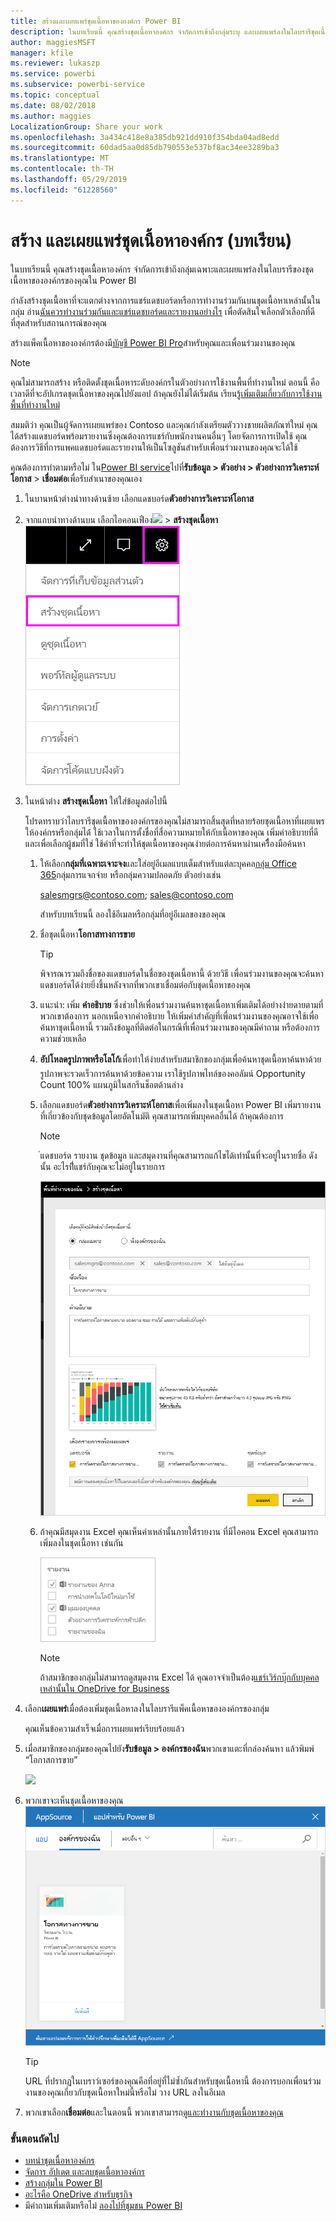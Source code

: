 ```yaml
---
title: สร้างและเผยแพร่ชุดเนื้อหาขององค์กร Power BI
description: ในบทเรียนนี้ คุณสร้างชุดเนื้อหาองค์กร จำกัดการเข้าถึงกลุ่มระบุ และเผยแพร่ลงในไลบรารีชุดเนื้อหาขององค์กรของคุณใน Power BI
author: maggiesMSFT
manager: kfile
ms.reviewer: lukaszp
ms.service: powerbi
ms.subservice: powerbi-service
ms.topic: conceptual
ms.date: 08/02/2018
ms.author: maggies
LocalizationGroup: Share your work
ms.openlocfilehash: 3a434c418e8a385db921dd910f354bda04ad8edd
ms.sourcegitcommit: 60dad5aa0d85db790553e537bf8ac34ee3289ba3
ms.translationtype: MT
ms.contentlocale: th-TH
ms.lasthandoff: 05/29/2019
ms.locfileid: "61228560"
---
```

# <a name="create-and-publish-a-power-bi-organizational-content-pack-tutorial"></a>สร้าง และเผยแพร่ชุดเนื้อหาองค์กร (บทเรียน)

ในบทเรียนนี้ คุณสร้างชุดเนื้อหาองค์กร จำกัดการเข้าถึงกลุ่มเฉพาะและเผยแพร่ลงในไลบรารีของชุดเนื้อหาขององค์กรของคุณใน Power BI

กำลังสร้างชุดเนื้อหาที่จะแตกต่างจากการแชร์แดชบอร์ดหรือการทำงานร่วมกันบนชุดเนื้อหาเหล่านั้นในกลุ่ม อ่าน[ฉันควรทำงานร่วมกันและแชร์แดชบอร์ดและรายงานอย่างไร](service-how-to-collaborate-distribute-dashboards-reports.md) เพื่อตัดสินใจเลือกตัวเลือกที่ดีที่สุดสำหรับสถานการณ์ของคุณ

สร้างแพ็คเนื้อหาขององค์กรต้องมี[บัญชี Power BI Pro](https://powerbi.microsoft.com/pricing)สำหรับคุณและเพื่อนร่วมงานของคุณ 

> [!NOTE]
> คุณไม่สามารถสร้าง หรือติดตั้งชุดเนื้อหาระดับองค์กรในตัวอย่างการใช้งานพื้นที่ทำงานใหม่ ตอนนี้ คือเวลาดีที่จะอัปเกรดชุดเนื้อหาของคุณไปยังแอป ถ้าคุณยังไม่ได้เริ่มต้น เรียนรู้[เพิ่มเติมเกี่ยวกับการใช้งานพื้นที่ทำงานใหม่](service-create-the-new-workspaces.md)
> 

สมมติว่า คุณเป็นผู้จัดการเผยแพร่ของ Contoso และคุณกำลังเตรียมตัววางชายผลิตภัณฑ์ใหม่  คุณได้สร้างแดชบอร์ดพร้อมรายงานซึ่งคุณต้องการแชร์กับพนักงานคนอื่นๆ โดยจัดการการเปิดใช้ คุณต้องการวิธีที่การแพคแดชบอร์ดและรายงานให้เป็นโซลูชันสำหรับเพื่อนร่วมงานของคุณจะได้ใช้ 

คุณต้องการทำตามหรือไม่ ใน[Power BI service](https://powerbi.com)ไปที่**รับข้อมูล > ตัวอย่าง > ตัวอย่างการวิเคราะห์โอกาส** > **เชื่อมต่อ**เพื่อรับสำเนาของคุณเอง 

1. ในบานหน้าต่างนำทางด้านซ้าย เลือกแดชบอร์ด**ตัวอย่างการวิเคราะห์โอกาส**
2. จากแถบนำทางด้านบน เลือกไอคอนเฟือง![](media/service-organizational-content-pack-create-and-publish/cog.png)  >  **สร้างชุดเนื้อหา**    
   ![](media/service-organizational-content-pack-create-and-publish/pbi_create_contpk.png)
3. ในหน้าต่าง **สร้างชุดเนื้อหา** ให้ใส่ข้อมูลต่อไปนี้  
   
   โปรดทราบว่าไลบรารีชุดเนื้อหาขององค์กรของคุณไม่สามารถสิ้นสุดที่หลายร้อยชุดเนื้อหาที่เผยแพรให้องค์กรหรือกลุ่มได้่ ใช้เวลาในการตั้งชื่อที่สื่อความหมายให้กับเนื้อหาของคุณ เพิ่มคำอธิบายที่ดีและเพื่อเลือกผู้ชมที่ใช่  ใช้คำที่จะทำให้ชุดเนื้อหาของคุณง่ายต่อการค้นหาผ่านเครืื่องมือค้นหา
   
   1. ให้เลือก**กลุ่มที่เฉพาะเจาะจง**และใส่อยู่อีเมลแบบเต็มสำหรับแต่ละบุคคล[กลุ่ม Office 365](https://support.office.com/article/Create-a-group-in-Office-365-7124dc4c-1de9-40d4-b096-e8add19209e9)กลุ่มการแจกจ่าย หรือกลุ่มความปลอดภัย ตัวอย่างเช่น
      
        salesmgrs@contoso.com; sales@contoso.com
      
      สำหรับบทเรียนนี้ ลองใช้อีเมลหรือกลุ่มที่อยู่อีเมลของของคุณ
   
   2. ชื่อชุดเนื้อหา**โอกาสทางการขาย**
   
      > [!TIP]
      > พิจารณารวมถึงชื่อของแดชบอร์ดในชื่อของชุดเนื้อหานี้ ด้วยวิธี เพื่อนร่วมงานของคุณจะค้นหาแดชบอร์ดได้ง่ายยิ่งขึ้นหลังจากที่พวกเขาเชื่อมต่อกับชุดเนื้อหาของคุณ
      > 
      > 
   
   3. แนะนำ: เพิ่ม **คำอธิบาย** ซึ่งช่วยให้เพื่อนร่วมงานค้นหาชุดเนื้อหาเพิ่มเติมได้อย่างง่ายดายตามที่พวกเขาต้องการ นอกเหนือจากคำอธิบาย ให้เพิ่มคำสำคัญที่เพื่อนร่วมงานของคุณอาจใช้เพื่อค้นหาชุดเนื้อหานี้ รวมถึงข้อมูลที่ติดต่อในกรณีที่เพื่อนร่วมงานของคุณมีคำถาม หรือต้องการความช่วยเหลือ
   
   4. **อัปโหลดรูปภาพหรือโลโก้**เพื่อทำให้ง่ายสำหรับสมาชิกของกลุ่มเพื่อค้นหาชุดเนื้อหา&#151;ค้นหาด้วยรูปภาพจะรวดเร็วการค้นหาด้วยข้อความ เราใช้รูปภาพไทล์ของคอลัมน์ Opportunity Count 100% แผนภูมิในสกรีนช็อตด้านล่าง
   
   5. เลือกแดชบอร์ด**ตัวอย่างการวิเคราะห์โอกาส**เพื่อเพิ่มลงในชุดเนื้อหา  Power BI เพิ่มรายงานที่เกี่ยวข้องกับชุดข้อมูลโดยอัตโนมัติ คุณสามารถเพิ่มบุคคลอื่นได้ ถ้าคุณต้องการ
   
      > [!NOTE]
      >  ่แดชบอร์ด รายงาน ชุดข้อมูล และสมุดงานที่คุณสามารถแก้ไขได้เท่านั้นที่จะอยู่ในรายชื่อ ดังนั้น อะไรท่ีี่แชร์กับคุณจะไม่อยู่ในรายการ
      > 
      > 
   
      ![](media/service-organizational-content-pack-create-and-publish/cpwindow.png) 
   
   6. ถ้าคุณมีสมุดงาน Excel คุณเห็นค่าเหล่านั้นภายใต้รายงาน ที่มีไอคอน Excel คุณสามารถเพิ่มลงในชุดเนื้อหา เช่นกัน
   
      ![](media/service-organizational-content-pack-create-and-publish/pbi_orgcontpkexcel.png)
   
      > [!NOTE]
      > ถ้าสมาชิกของกลุ่มไม่สามารถดูสมุดงาน Excel ได้ คุณอาจจำเป็นต้อง[แชร์เวิร์กบุ๊กกับบุคคลเหล่านั้นใน OneDrive for Business](https://support.office.com/article/Share-documents-or-folders-in-Office-365-1fe37332-0f9a-4719-970e-d2578da4941c)
      > 
      > 
4. เลือก**เผยแพร่**เมื่อต้องเพิ่มชุดเนื้อหาลงในไลบรารีแพ็คเนื้อหาขององค์กรของกลุ่ม  
   
   คุณเห็นข้อความสำเร็จเมื่อการเผยแพร่เรียบร้อยแล้ว 
5. เมื่อสมาชิกของกลุ่มของคุณไปยัง**รับข้อมูล > องค์กรของฉัน**พวกเขาแตะที่กล่องค้นหา แล้วพิมพ์ “โอกาสการขาย”
   
   ![](media/service-organizational-content-pack-create-and-publish/cp_searchbox.png) 
6. พวกเขาจะเห็นชุดเนื้อหาของคุณ  
   ![](media/service-organizational-content-pack-create-and-publish/powerbi-find-content-pack-organization.png) 
   
   > [!TIP]
   > URL ที่ปรากฏในเบราว์เซอร์ของคุณคือที่อยู่ที่ไม่ซ้ำกันสำหรับชุดเนื้อหานี้  ต้องการบอกเพื่อนร่วมงานของคุณเกี่ยวกับชุดเนื้อหาใหม่นี้หรือไม่  วาง URL ลงในอีเมล
   > 
   > 
7. พวกเขาเลือก**เชื่อมต่อ**และในตอนนี้ พวกเขาสามารถ[ดูและทำงานกับชุดเนื้อหาของคุณ](service-organizational-content-pack-copy-refresh-access.md) 

### <a name="next-steps"></a>ขั้นตอนถัดไป
* [บทนำชุดเนื้อหาองค์กร](service-organizational-content-pack-introduction.md)  
* [จัดการ อัปเดต และลบชุดเนื้อหาองค์กร](service-organizational-content-pack-manage-update-delete.md)  
* [สร้างกลุ่มใน Power BI](service-create-distribute-apps.md)  
* [อะไรคือ OneDrive สำหรับธุรกิจ](https://support.office.com/article/What-is-OneDrive-for-Business-187f90af-056f-47c0-9656-cc0ddca7fdc2)
* มีคำถามเพิ่มเติมหรือไม่ [ลองไปที่ชุมชน Power BI](http://community.powerbi.com/)

